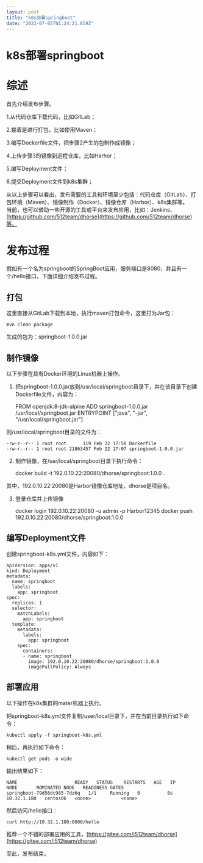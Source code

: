 ```yaml
---
layout: post
title: "k8s部署springboot"
date: "2023-07-05T01:24:21.859Z"
---
```

k8s部署springboot
===============

综述
==

首先介绍发布步骤。

1.从代码仓库下载代码，比如GitLab；

2.接着是进行打包，比如使用Maven；

3.编写Dockerfile文件，把步骤2产生的包制作成镜像；

4.上传步骤3的镜像到远程仓库，比如Harhor；

5.编写Deployment文件；

6.提交Deployment文件到k8s集群；

从以上步骤可以看出，发布需要的工具和环境至少包括：代码仓库（GitLab）、打包环境（Maven）、镜像制作（Docker）、镜像仓库（Harbor）、k8s集群等。  
当前，也可以借助一些开源的工具或平台来发布应用，比如：Jenkins、[https://github.com/512team/dhorse](https://github.com/512team/dhorse)等。

发布过程
====

假如有一个名为springboot的SpringBoot应用，服务端口是8080，并且有一个/hello接口，下面详细介绍发布过程。

打包
--

这里直接从GitLab下载到本地，执行maven打包命令，这里打为Jar包：

    mvn clean package
    

生成的包为：springboot-1.0.0.jar

制作镜像
----

以下步骤在具有Docker环境的Linux机器上操作。

1.  把springboot-1.0.0.jar放到/usr/local/springboot目录下，并在该目录下创建Dockerfile文件，内容为：

    FROM openjdk:8-jdk-alpine
    ADD springboot-1.0.0.jar /usr/local/springboot.jar
    ENTRYPOINT ["java", "-jar", "/usr/local/springboot.jar"]
    

则/usr/local/springboot目录的文件为：

    -rw-r--r-- 1 root root      119 Feb 22 17:50 Dockerfile
    -rw-r--r-- 1 root root 21863457 Feb 22 17:07 springboot-1.0.0.jar
    

2.  制作镜像，在/usr/local/springboot目录下执行命令：

    docker build -t 192.0.10.22:20080/dhorse/springboot:1.0.0 .
    

其中，192.0.10.22:20080是Harbor镜像仓库地址，dhorse是项目名。

3.  登录仓库并上传镜像

    docker login 192.0.10.22:20080 -u admin -p Harbor12345
    docker push 192.0.10.22:20080/dhorse/springboot:1.0.0
    

编写Deployment文件
--------------

创建springboot-k8s.yml文件，内容如下：

    apiVersion: apps/v1
    kind: Deployment
    metadata:
      name: springboot
      labels:
        app: springboot
    spec:
      replicas: 1
      selector:
        matchLabels:
          app: springboot
      template:
        metadata:
          labels:
            app: springboot
        spec:
          containers:
          - name: springboot
            image: 192.0.10.22:20080/dhorse/springboot:1.0.0
            imagePullPolicy: Always
    

部署应用
----

以下操作在k8s集群的mater机器上执行。

把springboot-k8s.yml文件复制/user/local目录下，并在当前目录执行如下命令：

    kubectl apply -f springboot-k8s.yml
    

稍后，再执行如下命令：

    kubectl get pods -o wide
    

输出结果如下：

    NAME                     READY   STATUS    RESTARTS   AGE   IP            NODE       NOMINATED NODE   READINESS GATES
    springboot-79d56dc985-7dz6q   1/1     Running   0          8s    10.32.1.180   centos06   <none>           <none>
    

然后访问/hello接口：

    curl http://10.32.1.180:8080/hello
    

推荐一个不错的部署应用的工具，[https://gitee.com/i512team/dhorse](https://gitee.com/i512team/dhorse)

至此，发布结束。